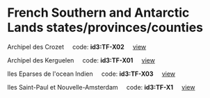 # French Southern and Antarctic Lands states/provinces/counties
Archipel des Crozet&nbsp;&nbsp;&nbsp;&nbsp;&nbsp;code: **id3:TF-X02**&nbsp;&nbsp;&nbsp;&nbsp;&nbsp;[view](../../export/geojson/medium/id3/tf/x02.geojson)&nbsp;&nbsp;&nbsp;&nbsp;&nbsp;


Archipel des Kerguelen&nbsp;&nbsp;&nbsp;&nbsp;&nbsp;code: **id3:TF-X01**&nbsp;&nbsp;&nbsp;&nbsp;&nbsp;[view](../../export/geojson/medium/id3/tf/x01.geojson)&nbsp;&nbsp;&nbsp;&nbsp;&nbsp;


Iles Eparses de l'ocean Indien&nbsp;&nbsp;&nbsp;&nbsp;&nbsp;code: **id3:TF-X03**&nbsp;&nbsp;&nbsp;&nbsp;&nbsp;[view](../../export/geojson/medium/id3/tf/x03.geojson)&nbsp;&nbsp;&nbsp;&nbsp;&nbsp;


Iles Saint-Paul et Nouvelle-Amsterdam&nbsp;&nbsp;&nbsp;&nbsp;&nbsp;code: **id3:TF-X1**&nbsp;&nbsp;&nbsp;&nbsp;&nbsp;[view](../../export/geojson/medium/id3/tf/x1.geojson)&nbsp;&nbsp;&nbsp;&nbsp;&nbsp;

